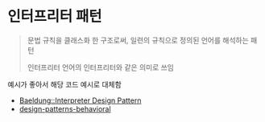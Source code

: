 # 인터프리터 패턴

> 문법 규칙을 클래스화 한 구조로써, 일련의 규칙으로 정의된 언어를 해석하는 패턴
>
> 인터프리터 언어의 인터프리터와 같은 의미로 쓰임


예시가 좋아서 해당 코드 예시로 대체함

* [Baeldung::Interpreter Design Pattern](https://www.baeldung.com/java-interpreter-pattern)
* [design-patterns-behavioral](https://github.com/eugenp/tutorials/tree/master/patterns/design-patterns-behavioral)

